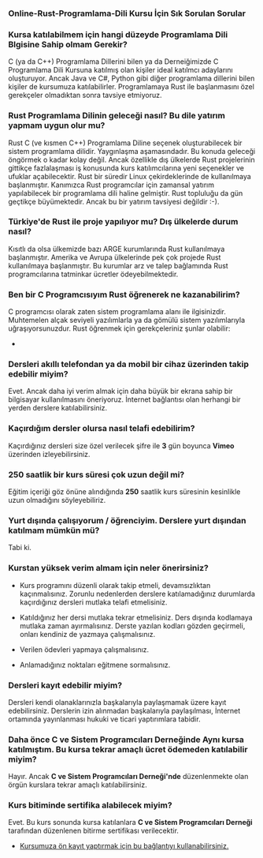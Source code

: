 ### Online-Rust-Programlama-Dili Kursu İçin Sık Sorulan Sorular

### Kursa katılabilmem için hangi düzeyde Programlama Dili Blgisine Sahip olmam Gerekir?
C (ya da C++) Programlama Dillerini bilen ya da Derneiğimizde C Programlama Dili Kursuna katılmış olan kişiler ideal katılmcı adaylarını oluşturuyor. Ancak Java ve C#, Python gibi diğer programlama dillerini bilen kişiler de kursumuza katılabilirler. Programlamaya Rust ile başlanmasını özel gerekçeler olmadıktan sonra tavsiye etmiyoruz.

### Rust Programlama Dilinin geleceği nasıl? Bu dile yatırım yapmam uygun olur mu?
Rust C (ve kısmen C++) Programlama Diline seçenek oluşturabilecek bir sistem programlama dilidir. Yaygınlaşma aşamasındadır. Bu konuda geleceği öngörmek o kadar kolay değil. Ancak özellikle dış ülkelerde Rust projelerinin gittikçe fazlalaşması iş konusunda kurs katılımcılarına yeni seçenekler ve ufuklar açabilecektir. Rust bir süredir Linux çekirdeklerinde de kullanılmaya başlanmıştır. Kanımızca Rust programcılar için zamansal yatırım yapılabilecek bir programlama dili haline gelmiştir. Rust topluluğu da gün geçtikçe büyümektedir. Ancak bu bir yatırım tavsiyesi değildir :-).

### Türkiye'de Rust ile proje yapılıyor mu? Dış ülkelerde durum nasıl?
Kısıtlı da olsa ülkemizde bazı ARGE kurumlarında Rust kullanılmaya başlanmıştır. Amerika ve Avrupa ülkelerinde pek çok projede Rust kullanılmaya başlanmıştır. Bu kurumlar arz ve talep bağlamında Rust programcılarına tatminkar ücretler ödeyebilmektedir.

### Ben bir C Programcısıyım Rust öğrenerek ne kazanabilirim?
C programcısı olarak zaten sistem programlama alanı ile ilgisinizdir. Muhtemelen alçak seviyeli yazılımlarla ya da gömülü sistem yazılımlarıyla uğraşıyorsunuzdur. Rust öğrenmek için gerekçeleriniz şunlar olabilir:

- 

### Dersleri akıllı telefondan ya da mobil bir cihaz üzerinden takip edebilir miyim?
Evet. Ancak daha iyi verim almak için daha büyük bir ekrana sahip bir bilgisayar kullanılmasını öneriyoruz. İnternet bağlantısı olan herhangi bir yerden derslere katılabilirsiniz.

### Kaçırdığım dersler olursa nasıl telafi edebilirim?
Kaçırdığınız dersleri size özel verilecek şifre ile  __3__  gün boyunca __Vimeo__ üzerinden izleyebilirsiniz.

### 250 saatlik bir kurs süresi çok uzun değil mi?
Eğitim içeriği göz önüne alındığında __250__ saatlik kurs süresinin kesinlikle uzun olmadığını söyleyebiliriz. 

### Yurt dışında çalışıyorum / öğrenciyim. Derslere yurt dışından katılmam mümkün mü?
Tabi ki. 

### Kurstan yüksek verim almam için neler önerirsiniz?
+ Kurs programını düzenli olarak takip etmeli, devamsızlıktan kaçınmalısınız. Zorunlu nedenlerden derslere katılamadığınız durumlarda kaçırdığınız dersleri mutlaka telafi etmelisiniz.

+ Katıldığınız her dersi mutlaka tekrar etmelisiniz. Ders dışında kodlamaya mutlaka zaman ayırmalısınız. Derste yazılan kodları gözden geçirmeli, onları kendiniz de yazmaya çalışmalısınız.

+ Verilen ödevleri yapmaya çalışmalısınız.

+ Anlamadığınız noktaları eğitmene sormalısınız.

### Dersleri kayıt edebilir miyim?
Dersleri kendi olanaklarınızla başkalarıyla paylaşmamak üzere kayıt edebilirsiniz. Derslerin izin alınmadan başkalarıyla paylaşılması, İnternet ortamında yayınlanması hukuki ve ticari yaptırımlara tabidir.

### Daha önce C ve Sistem Programcıları Derneğinde Aynı kursa katılmıştım. Bu kursa tekrar amaçlı ücret ödemeden katılabilir miyim?
Hayır. Ancak __C ve Sistem Programcıları Derneği'nde__ düzenlenmekte olan örgün kurslara tekrar amaçlı katılabilirsiniz.

### Kurs bitiminde sertifika alabilecek miyim?
Evet. Bu kurs sonunda kursa katılanlara __C ve Sistem Programcıları Derneği__ tarafından düzenlenen bitirme sertifikası verilecektir.

+ [Kursumuza ön kayıt yaptırmak için bu bağlantıyı kullanabilirsiniz.]()
